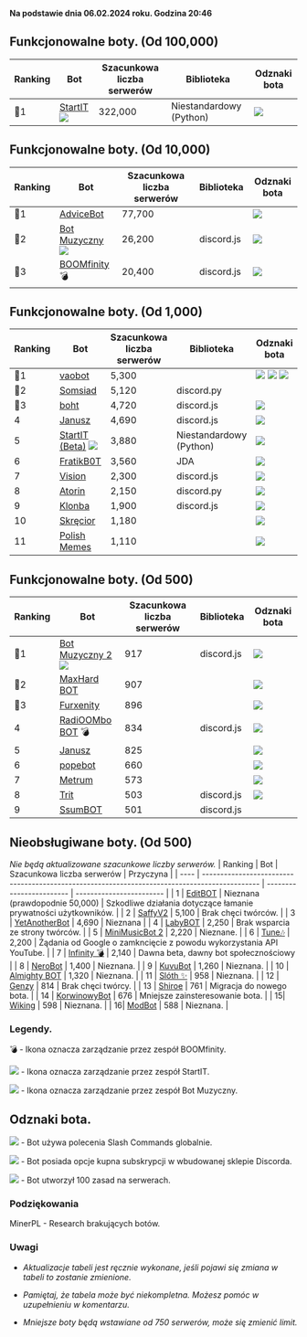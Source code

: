 **Na podstawie dnia 06.02.2024 roku. Godzina 20:46**

## Funkcjonowalne boty. (Od 100,000)

| Ranking | Bot                                                                                           | Szacunkowa liczba serwerów | Biblioteka | Odznaki bota |
| ---- | --------------------------------------------------------------------------------------------- | ------------------------ | ------------------------ | ------------------------ |
|    🥇1 | [StartIT](https://discord.com/oauth2/authorize?client_id=572906387382861835&permissions=8&scope=bot) ![](https://pawelek.ml/startit.ico)          |               322,000 | Niestandardowy (Python) |  ![](https://pawelek.ml/odznaki/supportscommands30x30_1.ico)

## Funkcjonowalne boty. (Od 10,000)
| Ranking | Bot                                                                                           | Szacunkowa liczba serwerów | Biblioteka | Odznaki bota |
| ---- | --------------------------------------------------------------------------------------------- | ------------------------ | ------------------------ | ------------------------ |
|    🥇1 | [AdviceBot](https://discord.com/oauth2/authorize?client_id=942110955502989373&permissions=8&scope=bot)        |               77,700 |  | ![](https://pawelek.ml/odznaki/supportscommands30x30_1.ico) |
|    🥈2 | [Bot Muzyczny](https://discord.com/oauth2/authorize?client_id=840892428613320726&permissions=8&scope=bot) ![](https://pawelek.ml/Bot-Muzyczny.ico)        |               26,200 | discord.js | ![](https://pawelek.ml/odznaki/supportscommands30x30_1.ico) |
|    🥉3 | [BOOMfinity](https://discord.com/oauth2/authorize?client_id=450017151323996173&permissions=8&scope=bot) 💣        |               20,400 | discord.js | ![](https://pawelek.ml/odznaki/supportscommands30x30_1.ico) | 

## Funkcjonowalne boty. (Od 1,000)
| Ranking | Bot                                                                                           | Szacunkowa liczba serwerów | Biblioteka | Odznaki bota |
| ---- | --------------------------------------------------------------------------------------------- | ------------------------ | ------------------------ | ------------------------ |
|    🥇1 | [vaobot](https://discord.com/oauth2/authorize?client_id=582183202341388308&scope=bot)           |      5,300        |  | ![](https://pawelek.ml/odznaki/supportscommands30x30_1.ico) ![](https://pawelek.ml/odznaki/premiumbot30x30.ico) ![](https://pawelek.ml/odznaki/automod30x30.ico)  |
|    🥈2 | [Somsiad](https://discord.com/oauth2/authorize?client_id=473816281028493314&permissions=8&scope=bot)           |      5,120      | discord.py |  |
|    🥉3 | [boht](https://discord.com/oauth2/authorize?client_id=489377322042916885&permissions=8&scope=bot)        |               4,720 | discord.js | ![](https://pawelek.ml/odznaki/supportscommands30x30_1.ico) |
|    4 | [Janusz](https://discord.com/oauth2/authorize?client_id=699551628499615764&permissions=8&scope=bot)        |               4,690 | discord.js | ![](https://pawelek.ml/odznaki/supportscommands30x30_1.ico) |
|    5 | [StartIT (Beta)](https://discord.com/oauth2/authorize?client_id=690617660177907712&permissions=8&scope=bot) ![](https://pawelek.ml/startit.ico)        |               3,880 | Niestandardowy (Python) | ![](https://pawelek.ml/lmaosupportscommands.ico) |
|    6 | [FratikB0T](https://discord.com/oauth2/authorize?client_id=338359366891732993&permissions=8&scope=bot)        |               3,560 | JDA | ![](https://pawelek.ml/odznaki/supportscommands30x30_1.ico) |
|    7| [Vision](https://discord.com/oauth2/authorize?client_id=987166863593189376&permissions=8&scope=bot)        |               2,300 | discord.js | ![](https://pawelek.ml/odznaki/supportscommands30x30_1.ico) |
|    8 | [Atorin](https://discord.com/oauth2/authorize?client_id=408959273956147200&permissions=8&scope=bot)        |               2,150 | discord.py | ![](https://pawelek.ml/odznaki/supportscommands30x30_1.ico) |
|    9| [Klonba](https://discord.com/oauth2/authorize?client_id=488809387910234145&permissions=8&scope=bot)        |               1,900 | discord.js | ![](https://pawelek.ml/odznaki/supportscommands30x30_1.ico) |
|    10| [Skręcior](https://discord.com/oauth2/authorize?client_id=939103800898224139&permissions=8&scope=bot)        |               1,180 |  | ![](https://pawelek.ml/odznaki/premiumbot30x30.ico) |
|    11| [Polish Memes](https://discord.com/oauth2/authorize?client_id=829662885058707497&permissions=8&scope=bot)        |               1,110 |  | ![](https://pawelek.ml/odznaki/supportscommands30x30_1.ico)  |

## Funkcjonowalne boty. (Od 500)
| Ranking | Bot                                                                                           | Szacunkowa liczba serwerów | Biblioteka | Odznaki bota |
| ---- | --------------------------------------------------------------------------------------------- | ------------------------ | ------------------------ | ------------------------ |
|    🥇1 | [Bot Muzyczny 2](https://discord.com/oauth2/authorize?client_id=933385820889550878&permissions=8&scope=bot) ![](https://pawelek.ml/Bot-Muzyczny.ico)        |       917         | discord.js | ![](https://pawelek.ml/odznaki/supportscommands30x30_1.ico) |
|    🥈2| [MaxHard BOT](https://discord.com/oauth2/authorize?client_id=684503427761569908&permissions=8&scope=bot)       |               907 |  | ![](https://pawelek.ml/odznaki/supportscommands30x30_1.ico) |
|    🥉3| [Furxenity](https://discord.com/oauth2/authorize?client_id=826778019179659314&permissions=8&scope=bot)       |               896 |  | ![](https://pawelek.ml/odznaki/supportscommands30x30_1.ico) |
|    4| [RadiOOMbo BOT](https://discord.com/oauth2/authorize?client_id=675416683481006159&permissions=8&scope=bot) 💣        |               834 | discord.js | ![](https://pawelek.ml/odznaki/supportscommands30x30_1.ico) |
|    5| [Janusz](https://discord.com/oauth2/authorize?client_id=421679109954076692&permissions=8&scope=bot)        |               825 |  | ![](https://pawelek.ml/odznaki/supportscommands30x30_1.ico) |
|    6| [popebot](https://discord.com/oauth2/authorize?client_id=997525532101050538&permissions=8&scope=bot)        |               660 |  | ![](https://pawelek.ml/odznaki/supportscommands30x30_1.ico) |
|    7| [Metrum](https://discord.com/oauth2/authorize?client_id=890577647980146688&permissions=8&scope=bot)        |               573 |  | ![](https://pawelek.ml/odznaki/supportscommands30x30_1.ico) |
|    8| [Trit](https://discord.com/oauth2/authorize?client_id=564837787463843840&permissions=8&scope=bot)        |               503 | discord.js | ![](https://pawelek.ml/odznaki/supportscommands30x30_1.ico) |
|    9| [SsumBOT](https://discord.com/oauth2/authorize?client_id=645258551635214386&permissions=8&scope=bot)        |               501 | discord.js |  |



## Nieobsługiwane boty. (Od 500)
*Nie będą aktualizowane szacunkowe liczby serwerów.*
| Ranking | Bot                                                                                           | Szacunkowa liczba serwerów | Przyczyna |
| ---- | --------------------------------------------------------------------------------------------- | ------------------------ | ------------------------ |
|    1 | [EditBOT](https://discord.com/oauth2/authorize?client_id=531953322899275797&scope=bot)           |               Nieznana (prawdopodnie 50,000) |       Szkodliwe działania dotyczące łamanie prywatności użytkowników.   |
|    2 | [SaffyV2](https://discord.com/oauth2/authorize?client_id=584011219103514635&scope=bot)           |      5,100        |       Brak chęci twórców.   |
|    3 | [YetAnotherBot](https://discord.com/oauth2/authorize?client_id=576468895461015552&permissions=8&scope=bot)        |               4,690 | Nieznana |
|    4 | [LabyBOT](https://discord.com/oauth2/authorize?client_id=546058545917984769&scope=bot)          |      2,250        |        Brak wsparcia ze strony twórców. |
|    5 | [MiniMusicBot 2](https://discord.com/oauth2/authorize?client_id=889609046334783548&scope=bot)          |      2,220        |        Nieznane. |
|    6 | [Tune🎶](https://discord.com/oauth2/authorize?client_id=821795249348411393&scope=bot)           |      2,200        |       Żądania od Google o zamkncięcie z powodu wykorzystania API YouTube.   |
|    7 | [Infinity 💣](https://discord.com/oauth2/authorize?client_id=545926934886875139&scope=bot)           |      2,140        |       Dawna beta, dawny bot społecznościowy  |
|    8 | [NeroBot](https://discord.com/oauth2/authorize?client_id=715273322199515316&scope=bot)           |      1,400        |       Nieznana.   |
|    9 | [KuvuBot](https://discord.com/oauth2/authorize?client_id=205965155282976768&scope=bot)           |      1,260        |       Nieznana.   |
|    10 | [Almighty BOT](https://discord.com/oauth2/authorize?client_id=858410509454802944&scope=bot)           |      1,320        |       Nieznana.   |
|    11 | [Slóth ✨](https://discord.com/oauth2/authorize?client_id=800442243697213442&scope=bot)           |      958       |       Nieznana.   |
|    12 | [Genzy](https://discord.com/oauth2/authorize?client_id=954496821672153119&scope=bot)           |      814        |       Brak chęci twórcy.   |
|    13 | [Shiroe](https://discord.com/oauth2/authorize?client_id=778697286950715413&permissions=8&scope=bot)        |               761 | Migracja do nowego bota. |
|    14 | [KorwinowyBot](https://discord.com/oauth2/authorize?client_id=778641026776301608&permissions=8&scope=bot)        |               676 | Mniejsze zainsteresowanie bota. |
|    15| [Wiking](https://discord.com/oauth2/authorize?client_id=891750372635443291&permissions=8&scope=bot)        |               598 | Nieznana. |
|    16| [ModBot](https://discord.com/oauth2/authorize?client_id=890577647980146688&permissions=8&scope=bot)        |               588 | Nieznana. |


### Legendy.
💣 - Ikona oznacza zarządzanie przez zespół BOOMfinity.

![](https://pawelek.ml/startit.ico) - Ikona oznacza zarządzanie przez zespół StartIT.

![](https://pawelek.ml/Bot-Muzyczny.ico) - Ikona oznacza zarządzanie przez zespół Bot Muzyczny.

## Odznaki bota.
![](https://pawelek.ml/odznaki/supportscommands30x30_1.ico) - Bot używa polecenia Slash Commands globalnie.

![](https://pawelek.ml/odznaki/premiumbot30x30.ico) - Bot posiada opcje kupna subskrypcji w wbudowanej sklepie Discorda.

![](https://pawelek.ml/odznaki/automod30x30.ico) - Bot utworzył 100 zasad na serwerach.

### Podziękowania
MinerPL - Research brakujących botów.

### Uwagi
* *Aktualizacje tabeli jest ręcznie wykonane, jeśli pojawi się zmiana w tabeli to zostanie zmienione.*

* *Pamiętaj, że tabela może być niekompletna. Możesz pomóc w uzupełnieniu w komentarzu.*

* *Mniejsze boty będą wstawiane od 750 serwerów, może się zmienić limit.*

